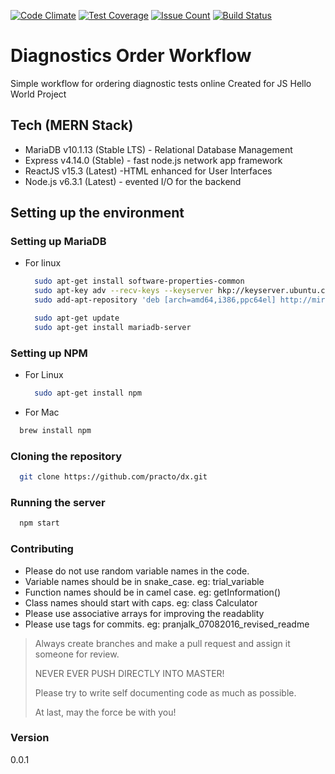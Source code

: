 [![Code Climate](https://codeclimate.com/repos/57b5bca0bd7db802b6002d8b/badges/0f927d7b04e5a3a05d2b/gpa.svg)](https://codeclimate.com/repos/57b5bca0bd7db802b6002d8b/feed) [![Test Coverage](https://codeclimate.com/repos/57b5bca0bd7db802b6002d8b/badges/0f927d7b04e5a3a05d2b/coverage.svg)](https://codeclimate.com/repos/57b5bca0bd7db802b6002d8b/coverage) [![Issue Count](https://codeclimate.com/repos/57b5bca0bd7db802b6002d8b/badges/0f927d7b04e5a3a05d2b/issue_count.svg)](https://codeclimate.com/repos/57b5bca0bd7db802b6002d8b/feed) [![Build Status](https://travis-ci.org/pranjalk/dx.svg?branch=master)](https://travis-ci.org/pranjalk/dx)

# Diagnostics Order Workflow
Simple workflow for ordering diagnostic tests online
Created for JS Hello World Project

## Tech (MERN Stack)
  - MariaDB v10.1.13 (Stable LTS) - Relational Database Management
  - Express v4.14.0 (Stable) - fast node.js network app framework
  - ReactJS v15.3 (Latest) -HTML enhanced for User Interfaces
  - Node.js v6.3.1 (Latest) - evented I/O for the backend

## Setting up the environment

### Setting up MariaDB
  - For linux
  
    ```bash
      sudo apt-get install software-properties-common
      sudo apt-key adv --recv-keys --keyserver hkp://keyserver.ubuntu.com:80 0xcbcb082a1bb943db
      sudo add-apt-repository 'deb [arch=amd64,i386,ppc64el] http://mirror.fibergrid.in/mariadbrepo/10.1/ubuntu trusty main'
    ```
    ```bash
      sudo apt-get update
      sudo apt-get install mariadb-server
    ```  

### Setting up NPM
  - For Linux

    ```bash
      sudo apt-get install npm
    ```
  - For Mac

  ```bash
    brew install npm
  ```
  
### Cloning the repository
  
  ```bash
    git clone https://github.com/practo/dx.git
  ```
  
### Running the server
  
  ```bash
    npm start
  ```
  
### Contributing
- Please do not use random variable names in the code.
- Variable names should be in snake_case. eg: trial_variable
- Function names should be in camel case. eg: getInformation()
- Class names should start with caps. eg: class Calculator
- Please use associative arrays for improving the readablity
- Please use tags for commits. eg: pranjalk_07082016_revised_readme

> Always create branches and make a  pull request and assign it someone for review.
>
> NEVER EVER PUSH DIRECTLY INTO MASTER!
>
> Please try to write self documenting code as much as possible.
>
> At last, may the force be with you!

### Version
0.0.1
